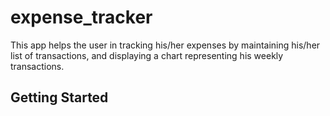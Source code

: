 # expense_tracker

This app helps the user in tracking his/her expenses by maintaining his/her list of transactions, and displaying a chart representing his weekly transactions.

## Getting Started


